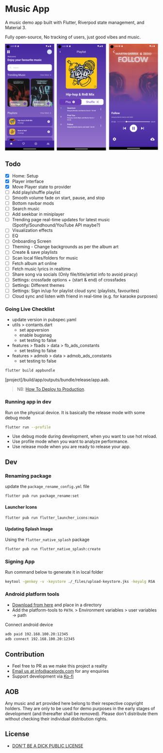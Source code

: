 # Music App
A music demo app built with Flutter, Riverpod state management, and Material 3.

Fully open-source, No tracking of users, just good vibes and music.

![Screenshot 1](_files/screenshot-1.png)

## Todo
- [x] Home: Setup
- [x] Player interface
- [x] Move Player state to provider
- [ ] Add play/shuffle playlist
- [ ] Smooth volume fade on start, pause, and stop
- [ ] Bottom navbar mods
- [ ] Search music
- [ ] Add seekbar in miniplayer
- [ ] Trending page real-time updates for latest music (Spotify/Soundhound/YouTube API maybe?)
- [ ] Visualization effects
- [ ] EQ
- [ ] Onboarding Screen
- [ ] Theming - Change backgrounds as per the album art
- [ ] Create & save playlists
- [ ] Scan local files/folders for music
- [ ] Fetch album art online
- [ ] Fetch music lyrics in realtime
- [ ] Share song via socials (Only file/title/artist info to avoid piracy)
- [ ] Settings: crossfade options + (start & end) of crossfades
- [ ] Settings: Different themes
- [ ] Settings: Sign in/up for playlist cloud sync (playlists, favourites)
- [ ] Cloud sync and listen with friend in real-time (e.g. for karaoke purposes) 

### Going Live Checklist
- update version in pubspec.yaml
- utils > contants.dart
    - set appversion
    - enable bugsnag
    - set testing to false
- features > fbads > data > fb_ads_constants
    - set testing to false
- features > admob > data > admob_ads_constants
    - set testing to false

```bash
flutter build appbundle
```
[project]/build/app/outputs/bundle/release/app.aab.

> NB: [How To Deploy to Production](https://flutter.dev/docs/deployment/android). 

### Running app in dev
Run on the physical device. It is basically the release mode with some debug mode
```bash
flutter run --profile
```
- Use debug mode during development, when you want to use hot reload.
- Use profile mode when you want to analyze performance.
- Use release mode when you are ready to release your app.

## Dev

### Renaming package
update the `package_rename_config.yml` file

```bash
flutter pub run package_rename:set
```

#### Launcher Icons
```bash
flutter pub run flutter_launcher_icons:main
```

#### Updating Splash Image
Using the `flutter_native_splash` package

```bash
flutter pub run flutter_native_splash:create
```

### Signing App
Run command below to generate it in local folder 
```bash
keytool -genkey -v -keystore ./_files/upload-keystore.jks -keyalg RSA -keysize 2048 -validity 10000 -alias upload
```

### Android platform tools
- [Download from here](https://developer.android.com/studio/releases/platform-tools) and place in a directory
- Add the platform-tools to `PATH`. > Environment variables > user variables -> path

Connect android device
```bash
adb paid 192.168.100.20:12345
adb connect 192.168.100.20:12345
```
## Contribution
- Feel free to PR as we make this project a reality
- [Email us at info@acelords.com](mailto:info@acelords.com) for any enquiries
- Support development via [Ko-fi](https://ko-fi.com/acelords)

## AOB
Any music and art provided here belong to their respective copyright holders. They are only to be used for demo purposes in the early stages of development (and thereafter shall be removed). Please don't distribute them without checking their individual distribution rights.


## License
- [DON'T BE A DICK PUBLIC LICENSE](LICENSE)
